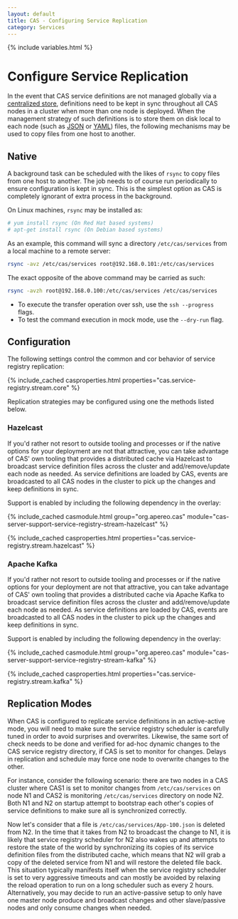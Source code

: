 ```yaml
---
layout: default
title: CAS - Configuring Service Replication
category: Services
---
```


{% include variables.html %}

# Configure Service Replication

In the event that CAS service definitions are not managed globally via a [centralized store](Service-Management.html), 
definitions need to be kept in sync throughout all CAS nodes in a cluster when more than one node is deployed. 
When the management strategy of such definitions is to store them on disk local to 
each node (such as [JSON](JSON-Service-Management.html) or [YAML](YAML-Service-Management.html)) files, 
the following mechanisms may be used to copy files from one host to another.

## Native

A background task can be scheduled with the likes of `rsync` to copy files from one host to another.
The job needs to of course run periodically to ensure configuration is kept in sync. 
This is the simplest option as CAS is completely ignorant of extra process in the background.

On Linux machines, `rsync` may be installed as:

```bash
# yum install rsync (On Red Hat based systems)
# apt-get install rsync (On Debian based systems)
```

As an example, this command will sync a directory `/etc/cas/services` from a local machine to a remote server:

```bash
rsync -avz /etc/cas/services root@192.168.0.101:/etc/cas/services
```

The exact opposite of the above command may be carried as such:

```bash
rsync -avzh root@192.168.0.100:/etc/cas/services /etc/cas/services
```

- To execute the transfer operation over ssh, use the `ssh --progress` flags.
- To test the command execution in mock mode, use the `--dry-run` flag.

## Configuration
   
The following settings control the common and cor behavior of service registry replication:

{% include_cached casproperties.html properties="cas.service-registry.stream.core" %}
                                                                                 
Replication strategies may be configured using one the methods listed below. 

### Hazelcast

If you'd rather not resort to outside tooling and processes or if the native options for your 
deployment are not that attractive, you can take advantage of CAS' own tooling that provides a 
distributed cache via Hazelcast to broadcast service definition files across the cluster and add/remove/update 
each node as needed. As service definitions are loaded by CAS, events are broadcasted to all 
CAS nodes in the cluster to pick up the changes and keep definitions in sync. 

Support is enabled by including the following dependency in the overlay:

{% include_cached casmodule.html group="org.apereo.cas" module="cas-server-support-service-registry-stream-hazelcast" %}

{% include_cached casproperties.html properties="cas.service-registry.stream.hazelcast" %}

### Apache Kafka

If you'd rather not resort to outside tooling and processes or if the native options for your 
deployment are not that attractive, you can take advantage of CAS' own tooling that provides a 
distributed cache via Apache Kafka to broadcast service definition files across the cluster and add/remove/update 
each node as needed. As service definitions are loaded by CAS, events are broadcasted to all 
CAS nodes in the cluster to pick up the changes and keep definitions in sync. 

Support is enabled by including the following dependency in the overlay:

{% include_cached casmodule.html group="org.apereo.cas" module="cas-server-support-service-registry-stream-kafka" %}

{% include_cached casproperties.html properties="cas.service-registry.stream.kafka" %}

## Replication Modes

When CAS is configured to replicate service definitions in an 
active-active mode, you will need to make sure the service registry 
scheduler is carefully tuned in order to avoid surprises and overwrites. Likewise, the same 
sort of check needs to be done and verified for ad-hoc dynamic changes to the CAS service 
registry directory, if CAS is set to monitor for changes. Delays in replication and 
schedule may force one node to overwrite changes to the other.

For instance, consider the following scenario: there are two nodes in a CAS cluster 
where CAS1 is set to monitor changes from `/etc/cas/services` on node N1 and CAS2 is 
monitoring `/etc/cas/services` directory on node N2. Both N1 and N2 on startup attempt 
to bootstrap each other's copies of service definitions to make sure all is synchronized correctly. 

Now let's consider that a file is `/etc/cas/services/App-100.json` is deleted from 
N2. In the time that it takes from N2 to broadcast the change to N1, it is likely that 
service registry scheduler for N2 also wakes up and attempts to restore the state of 
the world by synchronizing its copies of its service definition files from the 
distributed cache, which means that N2 will grab a copy of the deleted service 
from N1 and will restore the deleted file back. This situation typically manifests 
itself when the service registry scheduler is set to very aggressive timeouts and 
can mostly be avoided by relaxing the reload operation to run on a long scheduler 
such as every 2 hours. Alternatively, you may decide to run an active-passive setup 
to only have one master node produce and broadcast changes and other slave/passive 
nodes and only consume changes when needed.
